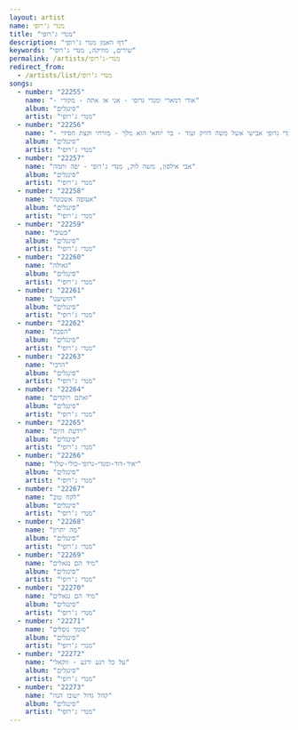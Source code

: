 ```yaml
---
layout: artist
name: מנדי ג'רופי
title: "מנדי ג'רופי"
description: "דף האמן מנדי ג'רופי"
keywords: "שירים, מוזיקה, מנדי ג'רופי"
permalink: /artists/מנדי-ג'רופי
redirect_from:
  - /artists/list/מנדי ג'רופי
songs:
  - number: "22255"
    name: "- אודי דמארי ומנדי גרופי - אני או אתה - מקורי"
    album: "סינגלים"
    artist: "מנדי ג'רופי"
  - number: "22256"
    name: "- שמעון וקנין מארח את מנדי גרופי אבישי אשל משה דוויק ועוד - בר יוחאי הוא מלך - מזרחי וקצת חסידי"
    album: "סינגלים"
    artist: "מנדי ג'רופי"
  - number: "22257"
    name: "אבי אילסון, משה לוק, מנדי ג'רופי - יפה ותמה"
    album: "סינגלים"
    artist: "מנדי ג'רופי"
  - number: "22258"
    name: "אעופה אשכונה"
    album: "סינגלים"
    artist: "מנדי ג'רופי"
  - number: "22259"
    name: "בשובי"
    album: "סינגלים"
    artist: "מנדי ג'רופי"
  - number: "22260"
    name: "גאולה"
    album: "סינגלים"
    artist: "מנדי ג'רופי"
  - number: "22261"
    name: "הושיענו"
    album: "סינגלים"
    artist: "מנדי ג'רופי"
  - number: "22262"
    name: "הפכת"
    album: "סינגלים"
    artist: "מנדי ג'רופי"
  - number: "22263"
    name: "הרבי"
    album: "סינגלים"
    artist: "מנדי ג'רופי"
  - number: "22264"
    name: "ואתם רוקדים"
    album: "סינגלים"
    artist: "מנדי ג'רופי"
  - number: "22265"
    name: "וידעת היום"
    album: "סינגלים"
    artist: "מנדי ג'רופי"
  - number: "22266"
    name: "יאיר-דוד-ומנדי-גרופי-כולי-שלך"
    album: "סינגלים"
    artist: "מנדי ג'רופי"
  - number: "22267"
    name: "לקח טוב"
    album: "סינגלים"
    artist: "מנדי ג'רופי"
  - number: "22268"
    name: "מה יתרון"
    album: "סינגלים"
    artist: "מנדי ג'רופי"
  - number: "22269"
    name: "מיד הם נגאלים"
    album: "סינגלים"
    artist: "מנדי ג'רופי"
  - number: "22270"
    name: "מיד הם נגאלים"
    album: "סינגלים"
    artist: "מנדי ג'רופי"
  - number: "22271"
    name: "סומך נופלים"
    album: "סינגלים"
    artist: "מנדי ג'רופי"
  - number: "22272"
    name: "על כל רגע ורגע - ווקאלי"
    album: "סינגלים"
    artist: "מנדי ג'רופי"
  - number: "22273"
    name: "קהל גדול ישובו הנה"
    album: "סינגלים"
    artist: "מנדי ג'רופי"
---
```

